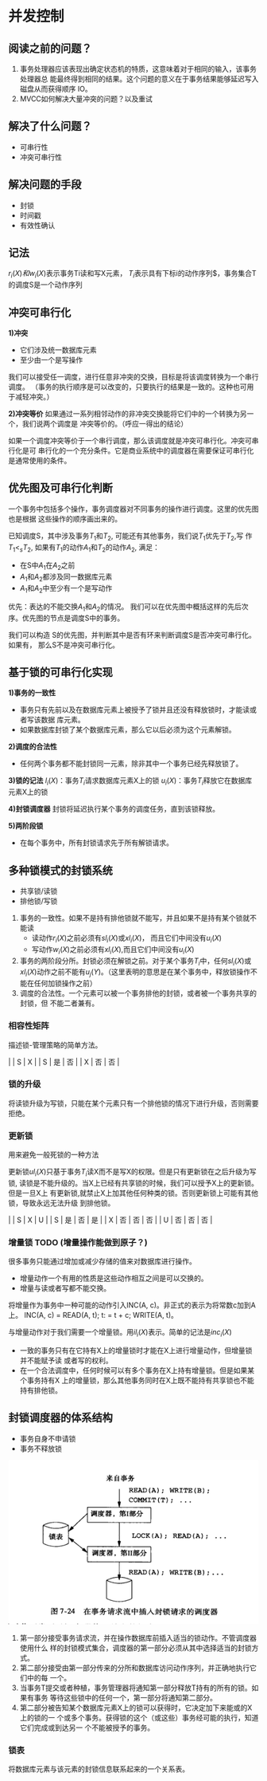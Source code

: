 # 并发控制
## 阅读之前的问题？
1. 事务处理器应该表现出确定状态机的特质，这意味着对于相同的输入，该事务处理器总
   能最终得到相同的结果。这个问题的意义在于事务结果能够延迟写入磁盘从而获得顺序
   IO。
2. MVCC如何解决大量冲突的问题？以及重试

## 解决了什么问题？
+ 可串行性
+ 冲突可串行性

## 解决问题的手段
+ 封锁
+ 时间戳
+ 有效性确认

## 记法
$r_i(X)和w_i(X)$表示事务Ti读和写X元素， $T_i$表示具有下标i的动作序列$，事务集合T
的调度S是一个动作序列

## 冲突可串行化
**1)冲突**
+ 它们涉及统一数据库元素
+ 至少由一个是写操作

我们可以接受任一调度，进行任意非冲突的交换，目标是将该调度转换为一个串行调度。
（事务的执行顺序是可以改变的，只要执行的结果是一致的。这种也可用于减轻冲突。）

**2)冲突等价**
如果通过一系列相邻动作的非冲突交换能将它们中的一个转换为另一个，我们说两个调度是
冲突等价的。（呼应一得出的结论）

如果一个调度冲突等价于一个串行调度，那么该调度就是冲突可串行化。冲突可串行化是可
串行化的一个充分条件。它是商业系统中的调度器在需要保证可串行化是通常使用的条件。

## 优先图及可串行化判断
一个事务中包括多个操作，事务调度器对不同事务的操作进行调度。这里的优先图也是根据
这些操作的顺序画出来的。

已知调度S，其中涉及事务$T_1$和$T_2$, 可能还有其他事务，我们说$T_1$优先于$T_2$,写
作$T_1 < _sT_2$, 如果有$T_1$的动作$A_1$和$T_2$的动作$A_2$, 满足：
+ 在S中$A_1$在$A_2$之前
+ $A_1$和$A_2$都涉及同一数据库元素
+ $A_1$和$A_2$中至少有一个是写动作

优先：表达的不能交换$A_1$和$A_2$的情况。
我们可以在优先图中概括这样的先后次序。优先图的节点是调度S中的事务。

我们可以构造 S的优先图，并判断其中是否有环来判断调度S是否冲突可串行化。如果有，
那么S不是冲突可串行化。

## 基于锁的可串行化实现
**1)事务的一致性**
+ 事务只有先前以及在数据库元素上被授予了锁并且还没有释放锁时，才能读或者写该数据
  库元素。
+ 如果数据库封锁了某个数据库元素，那么它以后必须为这个元素解锁。

**2)调度的合法性**
+ 任何两个事务都不能封锁同一元素，除非其中一个事务已经先释放锁了。

**3)锁的记法**
$l_i(X)$：事务$T_i$请求数据库元素X上的锁
$u_i(X)$：事务$T_i$释放它在数据库元素X上的锁


**4)封锁调度器**
封锁将延迟执行某个事务的调度任务，直到该锁释放。

**5)两阶段锁**
+ 在每个事务中，所有封锁请求先于所有解锁请求。

## 多种锁模式的封锁系统
+ 共享锁/读锁
+ 排他锁/写锁

1. 事务的一致性。如果不是持有排他锁就不能写，并且如果不是持有某个锁就不能读
   + 读动作$r_i(X)$之前必须有$sl_i(X)$或$xl_i(X)$， 而且它们中间没有$u_i(X)$
   + 写动作$w_i(X)$之前必须有$xl_i(X)$,而且它们中间没有$u_i(X)$
2. 事务的两阶段分所。封锁必须在解锁之前。对于某个事务$T_i$中，任何$sl_i(X)$或
   $xl_i(X)$动作之前不能有$u_j(Y)$。（这里表明的意思是在某个事务中，释放锁操作不
   能在任何加锁操作之前）
3. 调度的合法性。一个元素可以被一个事务排他的封锁，或者被一个事务共享的封锁，但
   不能二者兼有。
  
### 相容性矩阵
描述锁-管理策略的简单方法。

|   | S  | X  |
| S | 是 | 否 |
| X | 否 | 否   |

### 锁的升级
将读锁升级为写锁，只能在某个元素只有一个排他锁的情况下进行升级，否则需要拒绝。

### 更新锁
用来避免一般死锁的一种方法

更新锁$ul_i(X)$只基于事务$T_i$读X而不是写X的权限。但是只有更新锁在之后升级为写锁,
读锁是不能升级的。当X上已经有共享锁的时候，我们可以授予X上的更新锁。但是一旦X上
有更新锁,就禁止X上加其他任何种类的锁。否则更新锁上可能有其他锁，导致永远无法升级
到排他锁。

|   | S  | X  | U  |
| S | 是 | 否 | 是 |
| X | 否 | 否 | 否 |
| U | 否 | 否 | 否 |

### 增量锁 TODO (增量操作能做到原子？)
很多事务只能通过增加或减少存储的值来对数据库进行操作。
+ 增量动作一个有用的性质是这些动作相互之间是可以交换的。
+ 增量与读或者写都不能交换。

将增量作为事务中一种可能的动作引入INC(A, c)。非正式的表示为将常数c加到A上。
INC(A, c) = READ(A, t); t: = t + c; WRITE(A, t)。

与增量动作对于我们需要一个增量锁。用$il_i(X)$表示。简单的记法是$inc_i(X)$
+ 一致的事务只有在它持有X上的增量锁时才能在X上进行增量动作，但增量锁并不能赋予读
  或者写的权利。
+ 在一个合法调度中，任何时候可以有多个事务在X上持有增量锁。但是如果某个事务持有X
  上的增量锁，那么其他事务同时在X上既不能持有共享锁也不能持有排他锁。
  

## 封锁调度器的体系结构
+ 事务自身不申请锁
+ 事务不释放锁

![调度器体系结构](transaction_schedule_structure.png "调度器体系结构")

1. 第一部分接受事务请求流，并在操作数据库前插入适当的锁动作。不管调度器使用什么
   样的封锁模式集合，调度器的第一部分必须从其中选择适当的封锁方式。
2. 第二部分接受由第一部分传来的分所和数据库访问动作序列，并正确地执行它们中的每
   一个。
3. 当事务T提交或者种植，事务管理器将通知第一部分释放T持有的所有的锁。如果有事务
   等待这些锁中的任何一个，第一部分将通知第二部分。
4. 第二部分被告知某个数据库元素X上的锁可以获得时，它决定加下来能或的X上的锁的一
   个或多个事务。获得锁的这个（或这些）事务经可能的执行，知道它们完成或到达另一
   个不能被授予的事务。
   
### 锁表
将数据库元素与该元素的封锁信息联系起来的一个关系表。
